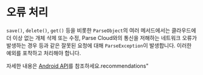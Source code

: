 # 오류 처리

`save()`, `delete()`, `get()` 등을 비롯한 `ParseObject`의 여러 메서드에서는 클라우드에 더 이상 없는 개체 삭제 또는 수정, Parse Cloud와의 통신을 저해하는 네트워크 오류가 발생하는 경우 등과 같은 잘못된 요청에 대해 `ParseException`이 발생합니다. 이러한 예외를 포착하고 처리해야 합니다.

자세한 내용은 [Android API](/docs/android)를 참조하세요.recommendations"
